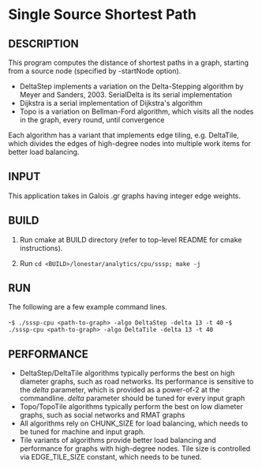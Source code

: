 Single Source Shortest Path
================================================================================

DESCRIPTION 
--------------------------------------------------------------------------------

This program computes the distance of shortest paths in a graph, starting from a
source node (specified by -startNode option). 

- DeltaStep implements a variation on the Delta-Stepping algorithm by Meyer and
  Sanders, 2003. SerialDelta is its serial implementation 
- Dijkstra is a serial implementation of Dijkstra's algorithm
- Topo is a variation on Bellman-Ford algorithm, which visits all the nodes in the
  graph, every round, until convergence

Each algorithm has a variant that implements edge tiling, e.g. DeltaTile, which
divides the edges of high-degree nodes into multiple work items for better
load balancing. 

INPUT
--------------------------------------------------------------------------------

This application takes in Galois .gr graphs having integer edge weights.

BUILD
--------------------------------------------------------------------------------

1. Run cmake at BUILD directory (refer to top-level README for cmake instructions).

2. Run `cd <BUILD>/lonestar/analytics/cpu/sssp; make -j`

RUN
--------------------------------------------------------------------------------

The following are a few example command lines.

-`$ ./sssp-cpu <path-to-graph> -algo DeltaStep -delta 13 -t 40`
-`$ ./sssp-cpu <path-to-graph> -algo DeltaTile -delta 13 -t 40`

PERFORMANCE  
--------------------------------------------------------------------------------

* DeltaStep/DeltaTile algorithms typically performs the best on high diameter
  graphs, such as road networks. Its performance is sensitive to the *delta* parameter, which is
  provided as a power-of-2 at the commandline. *delta* parameter should be tuned
  for every input graph
* Topo/TopoTile algorithms typically perform the best on low diameter graphs, such
  as social networks and RMAT graphs
* All algorithms rely on CHUNK_SIZE for load balancing, which needs to be
  tuned for machine and input graph. 
* Tile variants of algorithms provide better load balancing and performance
  for graphs with high-degree nodes. Tile size is controlled via
  EDGE_TILE_SIZE constant, which needs to be tuned. 
